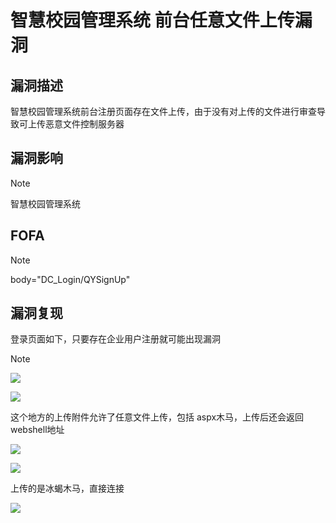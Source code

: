 # 智慧校园管理系统 前台任意文件上传漏洞

## 漏洞描述

智慧校园管理系统前台注册页面存在文件上传，由于没有对上传的文件进行审查导致可上传恶意文件控制服务器

## 漏洞影响

> [!NOTE]
>
> 智慧校园管理系统

## FOFA

> [!NOTE]
>
> body="DC_Login/QYSignUp"

## 漏洞复现

登录页面如下，只要存在企业用户注册就可能出现漏洞

> [!NOTE]



![](http://wikioss.peiqi.tech/vuln/zh-1.png)

![](http://wikioss.peiqi.tech/vuln/zh-2.png)

这个地方的上传附件允许了任意文件上传，包括 aspx木马，上传后还会返回 webshell地址

![](http://wikioss.peiqi.tech/vuln/zh-3.png)

![](http://wikioss.peiqi.tech/vuln/zh-4.png)

上传的是冰蝎木马，直接连接

![](http://wikioss.peiqi.tech/vuln/zh-5.png)

